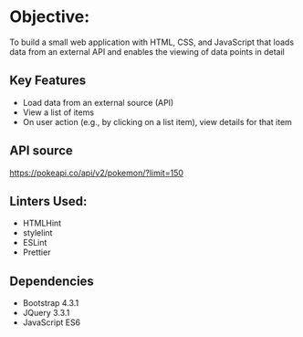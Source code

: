 # Objective:
To build a small web application with HTML, CSS, and JavaScript that loads
data from an external API and enables the viewing of data points in detail

## Key Features
- Load data from an external source (API)
- View a list of items
- On user action (e.g., by clicking on a list item), view details for that item

## API source
https://pokeapi.co/api/v2/pokemon/?limit=150


## Linters Used:
- HTMLHint
- stylelint
- ESLint
- Prettier

## Dependencies
- Bootstrap 4.3.1
- JQuery 3.3.1
- JavaScript ES6
